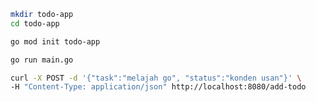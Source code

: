 ```bash
mkdir todo-app
cd todo-app
```

```bash
go mod init todo-app
```

```bash
go run main.go
```

```bash
curl -X POST -d '{"task":"melajah go", "status":"konden usan"}' \
-H "Content-Type: application/json" http://localhost:8080/add-todo
```

